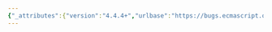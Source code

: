 ```yaml
---
{"_attributes":{"version":"4.4.4+","urlbase":"https://bugs.ecmascript.org/","maintainer":"dherman@mozilla.com"},"bug":{"bug_id":1955,"creation_ts":"2013-09-29 04:12:00 -0700","short_desc":"Invalid references to clause 15","delta_ts":"2013-10-29 09:44:34 -0700","product":"Draft for 6th Edition","component":"editorial issue","version":"Rev 19: September 27, 2013 Draft","rep_platform":"All","op_sys":"All","bug_status":"RESOLVED","resolution":"FIXED","priority":"Normal","bug_severity":"normal","everconfirmed":true,"reporter":{"uid":"andrebargull","name":"André Bargull"},"assigned_to":{"uid":"allen","name":"Allen Wirfs-Brock"},"long_desc":[{"commentid":5629,"comment_count":0,"who":{"uid":"andrebargull","name":"André Bargull"},"bug_when":"2013-09-29 04:12:11 -0700","thetext":"Change references from \"clause 15\" to \"clause 17\":\n\n20.1.3.6 (3rd paragraph)"},{"commentid":5719,"comment_count":1,"who":{"uid":"allen","name":"Allen Wirfs-Brock"},"bug_when":"2013-09-30 13:28:15 -0700","thetext":"fixed in rev20 editor's draft"},{"commentid":6023,"comment_count":2,"who":{"uid":"allen","name":"Allen Wirfs-Brock"},"bug_when":"2013-10-29 09:44:34 -0700","thetext":"fixed in rev20 draft, Oct. 28, 2013"}]}}
---
```

